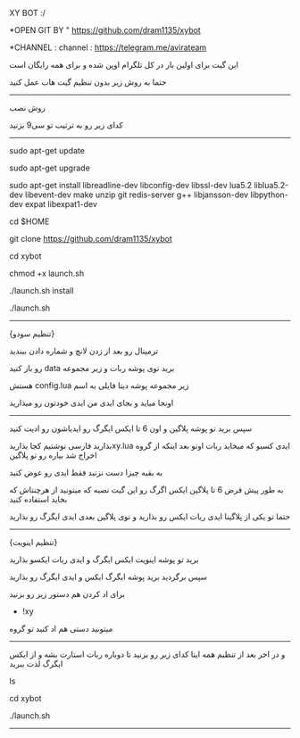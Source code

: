 XY BOT :/

*OPEN GIT BY " https://github.com/dram1135/xybot

*CHANNEL : channel : https://telegram.me/avirateam
 
این گیت برای اولین بار در کل تلگرام اوپن شده و برای همه رایگان است
 

حتما به روش زیر بدون تنظیم گیت هاب عمل کنید
__________________________________________________________________________________________________________________________________
روش نصب

کدای زیر رو به ترتیب تو سی9 بزنید
____________________________________________________________________
sudo apt-get update

sudo apt-get upgrade

sudo apt-get install libreadline-dev libconfig-dev libssl-dev lua5.2 liblua5.2-dev libevent-dev make unzip git redis-server g++ libjansson-dev libpython-dev expat libexpat1-dev

cd $HOME

git clone https://github.com/dram1135/xybot

cd xybot

chmod +x launch.sh

./launch.sh install

./launch.sh

___________________________________________________________________________________________

{تنظیم سودو}

ترمینال رو بعد از زدن لانچ و شماره دادن ببندید

 رو باز کنید data برید توی پوشه ربات و زیر مجموعه

هستش config.lua زیر مجموعه پوشه دیتا فایلی به اسم

اونجا میاید و بجای ایدی من ایدی خودتون رو میذارید

__________________________________________________________________________________________________
سپس برید تو پوشه پلاگین و اون 6 تا ایکس ایگرگ رو ایدیاشون رو ادیت کنید

بذارید فارسی نوشتیم کجا بذاریدxy.lua ایدی کسیو که میخاید ربات اونو بعد اینکه از گروه اخراج شد بیاره رو تو پلاگین  

به بقیه چیزا دست نزنید فقط ایدی رو عوض کنید

به طور پیش فرض 6 تا پلاگین ایکس اگرگ رو این گیت نصبه که میتونید از هرچنتاش که بخاید استفاده کنید

حتما تو یکی از پلاگینا ایدی ربات ایکس رو بذارید
و توی پلاگین بعدی ایدی ایگرگ رو بذارید
_____________________________________________________________________________________________________________________________
{تنظیم اینویت}

برید تو پوشه اینویت ایکس ایگرگ و ایدی ربات ایکسو بذارید

سپس برگردید برید پوشه ایگرگ ایکس و ایدی ایگرگ رو بذارید

برای اد کردن هم دستور زیر رو بزنید

* !xy
 
 میتونید دستی هم اد کنید تو گروه
 ____________________________________________________________________________________________________________________________________
 و در اخر بعد از تنظیم همه اینا کدای زیر رو بزنید تا دوباره ربات استارت بشه و از ایکس ایگرگ لذت ببرید

ls

cd xybot

./launch.sh
_________________________________________________________________________________________________________________________________
